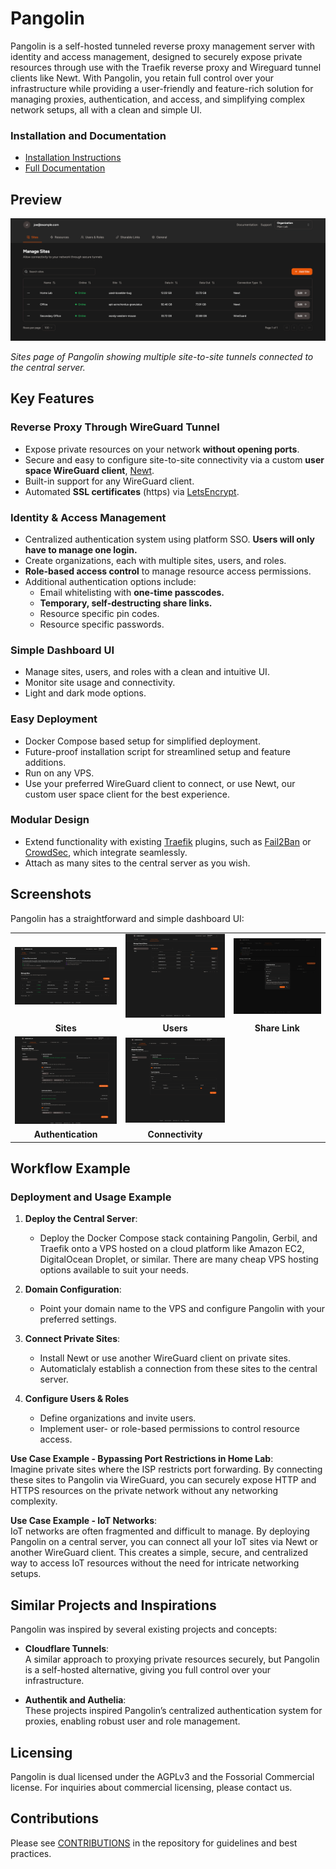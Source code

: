 # Pangolin

Pangolin is a self-hosted tunneled reverse proxy management server with identity and access management, designed to securely expose private resources through use with the Traefik reverse proxy and Wireguard tunnel clients like Newt. With Pangolin, you retain full control over your infrastructure while providing a user-friendly and feature-rich solution for managing proxies, authentication, and access, and simplifying complex network setups, all with a clean and simple UI.

### Installation and Documentation

-   [Installation Instructions](https://docs.fossorial.io/Getting%20Started/quick-install)
-   [Full Documentation](https://docs.fossorial.io)

## Preview

<img src="public/screenshots/preview.png" alt="Preview"/>

_Sites page of Pangolin showing multiple site-to-site tunnels connected to the central server._

## Key Features

### Reverse Proxy Through WireGuard Tunnel

-   Expose private resources on your network **without opening ports**.
-   Secure and easy to configure site-to-site connectivity via a custom **user space WireGuard client**, [Newt](https://github.com/fosrl/newt).
-   Built-in support for any WireGuard client.
-   Automated **SSL certificates** (https) via [LetsEncrypt](https://letsencrypt.org/).

### Identity & Access Management

-   Centralized authentication system using platform SSO. **Users will only have to manage one login.**
-   Create organizations, each with multiple sites, users, and roles.
-   **Role-based access control** to manage resource access permissions.
-   Additional authentication options include:
    -   Email whitelisting with **one-time passcodes.**
    -   **Temporary, self-destructing share links.**
    -   Resource specific pin codes.
    -   Resource specific passwords.

### Simple Dashboard UI

-   Manage sites, users, and roles with a clean and intuitive UI.
-   Monitor site usage and connectivity.
-   Light and dark mode options.

### Easy Deployment

-   Docker Compose based setup for simplified deployment.
-   Future-proof installation script for streamlined setup and feature additions.
-   Run on any VPS.
-   Use your preferred WireGuard client to connect, or use Newt, our custom user space client for the best experience.

### Modular Design

-   Extend functionality with existing [Traefik](https://github.com/traefik/traefik) plugins, such as [Fail2Ban](https://plugins.traefik.io/plugins/628c9ebcffc0cd18356a979f/fail2-ban) or [CrowdSec](https://plugins.traefik.io/plugins/6335346ca4caa9ddeffda116/crowdsec-bouncer-traefik-plugin), which integrate seamlessly.
-   Attach as many sites to the central server as you wish.

## Screenshots

Pangolin has a straightforward and simple dashboard UI:

<div align="center">
  <table>
  <tr>
      <td align="center"><img src="public/screenshots/sites.png" alt="Sites Example" width="200"/></td>
      <td align="center"><img src="public/screenshots/users.png" alt="Users Example" width="200"/></td>
      <td align="center"><img src="public/screenshots/share-link.png" alt="Share Link Example" width="200"/></td>
    </tr>
    <tr>
      <td align="center"><b>Sites</b></td>
      <td align="center"><b>Users</b></td>
      <td align="center"><b>Share Link</b></td>
    </tr>
    <tr>
      <td align="center"><img src="public/screenshots/auth.png" alt="Authentication Example" width="200"/></td>
      <td align="center"><img src="public/screenshots/connectivity.png" alt="Connectivity Example" width="200"/></td>
      <td align="center"></td>
    </tr>
    <tr>
      <td align="center"><b>Authentication</b></td>
      <td align="center"><b>Connectivity</b></td>
      <td align="center"><b></b></td>
    </tr>
  </table>
</div>

## Workflow Example

### Deployment and Usage Example

1. **Deploy the Central Server**:

    - Deploy the Docker Compose stack containing Pangolin, Gerbil, and Traefik onto a VPS hosted on a cloud platform like Amazon EC2, DigitalOcean Droplet, or similar. There are many cheap VPS hosting options available to suit your needs.

2. **Domain Configuration**:

    - Point your domain name to the VPS and configure Pangolin with your preferred settings.

3. **Connect Private Sites**:
    - Install Newt or use another WireGuard client on private sites.
    - Automaticlaly establish a connection from these sites to the central server.
4. **Configure Users & Roles**
    - Define organizations and invite users.
    - Implement user- or role-based permissions to control resource access.

**Use Case Example - Bypassing Port Restrictions in Home Lab**:  
 Imagine private sites where the ISP restricts port forwarding. By connecting these sites to Pangolin via WireGuard, you can securely expose HTTP and HTTPS resources on the private network without any networking complexity.

**Use Case Example - IoT Networks**:  
 IoT networks are often fragmented and difficult to manage. By deploying Pangolin on a central server, you can connect all your IoT sites via Newt or another WireGuard client. This creates a simple, secure, and centralized way to access IoT resources without the need for intricate networking setups.

## Similar Projects and Inspirations

Pangolin was inspired by several existing projects and concepts:

-   **Cloudflare Tunnels**:  
    A similar approach to proxying private resources securely, but Pangolin is a self-hosted alternative, giving you full control over your infrastructure.

-   **Authentik and Authelia**:  
    These projects inspired Pangolin’s centralized authentication system for proxies, enabling robust user and role management.

## Licensing

Pangolin is dual licensed under the AGPLv3 and the Fossorial Commercial license. For inquiries about commercial licensing, please contact us.

## Contributions

Please see [CONTRIBUTIONS](./CONTRIBUTING.md) in the repository for guidelines and best practices.
